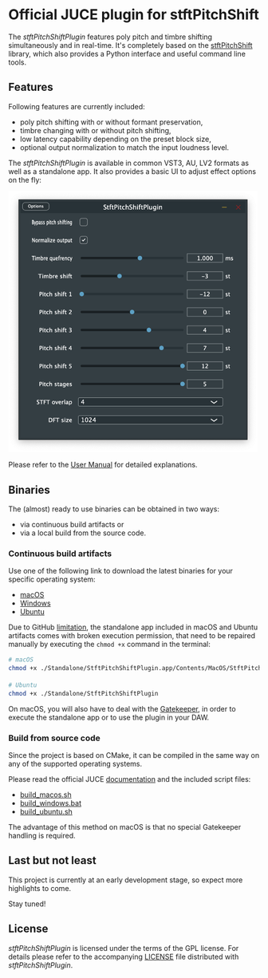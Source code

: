 # Official JUCE plugin for stftPitchShift

The *stftPitchShiftPlugin* features poly pitch and timbre shifting simultaneously and in real-time.
It's completely based on the [stftPitchShift](https://github.com/jurihock/stftPitchShift) library,
which also provides a Python interface and useful command line tools.

## Features

Following features are currently included:

- poly pitch shifting with or without formant preservation,
- timbre changing with or without pitch shifting,
- low latency capability depending on the preset block size,
- optional output normalization to match the input loudness level.

The *stftPitchShiftPlugin* is available in common VST3, AU, LV2 formats as well as a standalone app.
It also provides a basic UI to adjust effect options on the fly:

<img src="assets/screenshot.png" width="500">

Please refer to the [User Manual](MANUAL.md) for detailed explanations.

## Binaries

The (almost) ready to use binaries can be obtained in two ways:

- via continuous build artifacts or
- via a local build from the source code.

### Continuous build artifacts

Use one of the following link to download the latest binaries for your specific operating system:

- [macOS](https://nightly.link/jurihock/stftPitchShiftPlugin/workflows/build/main/StftPitchShiftPlugin-macos-latest.zip)
- [Windows](https://nightly.link/jurihock/stftPitchShiftPlugin/workflows/build/main/StftPitchShiftPlugin-windows-latest.zip)
- [Ubuntu](https://nightly.link/jurihock/stftPitchShiftPlugin/workflows/build/main/StftPitchShiftPlugin-ubuntu-latest.zip)

Due to GitHub [limitation](https://github.com/actions/upload-artifact/issues/38),
the standalone app included in macOS and Ubuntu artifacts comes with broken execution permission,
that need to be repaired manually by executing the `chmod +x` command in the terminal:

``` bash
# macOS
chmod +x ./Standalone/StftPitchShiftPlugin.app/Contents/MacOS/StftPitchShiftPlugin

# Ubuntu
chmod +x ./Standalone/StftPitchShiftPlugin
```

On macOS, you will also have to deal with the [Gatekeeper](https://support.apple.com/HT202491),
in order to execute the standalone app or to use the plugin in your DAW.

### Build from source code

Since the project is based on CMake, it can be compiled in the same way on any of the supported operating systems.

Please read the official JUCE [documentation](https://github.com/juce-framework/JUCE/blob/master/docs/CMake%20API.md) and the included script files:

- [build_macos.sh](scripts/build_macos.sh)
- [build_windows.bat](build_windows.bat)
- [build_ubuntu.sh](build_ubuntu.sh)

The advantage of this method on macOS is that no special Gatekeeper handling is required.

## Last but not least

This project is currently at an early development stage,
so expect more highlights to come.

Stay tuned!

## License

*stftPitchShiftPlugin* is licensed under the terms of the GPL license.
For details please refer to the accompanying [LICENSE](LICENSE) file distributed with *stftPitchShiftPlugin*.
